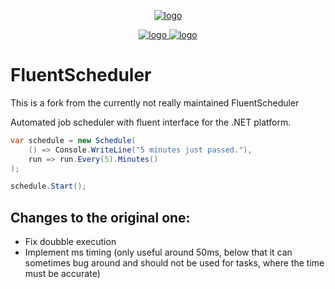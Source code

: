 <p align="center">
    <a href="#fluentscheduler">
        <img alt="logo" src="https://raw.githubusercontent.com/fluentscheduler/FluentScheduler/version-6/Logo/logo-200x200.png">
    </a>
</p>

<p align="center">
    <a href="https://ci.appveyor.com/project/TallesL/fluentscheduler">
        <img alt="logo" src="https://ci.appveyor.com/api/projects/status/github/fluentscheduler/fluentscheduler?svg=true">
    </a>
    <a href="https://www.nuget.org/packages/FluentScheduler">
        <img alt="logo" src="https://badge.fury.io/nu/fluentscheduler.svg">
    </a>
</p>

# FluentScheduler

This is a fork from the currently not really maintained FluentScheduler

Automated job scheduler with fluent interface for the .NET platform.

```cs
var schedule = new Schedule(
    () => Console.WriteLine("5 minutes just passed."),
    run => run.Every(5).Minutes()
);

schedule.Start();
```
## Changes to the original one:
 - Fix doubble execution
 - Implement ms timing (only useful around 50ms, below that it can sometimes bug around and should not be used for tasks, where the time must be accurate)

